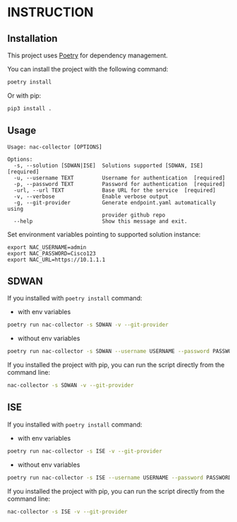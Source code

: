# INSTRUCTION

## Installation

This project uses [Poetry](https://python-poetry.org/) for dependency management. 

You can install the project with the following command:

```bash
poetry install
```

Or with pip:

```bash
pip3 install .
```

## Usage

```cli
Usage: nac-collector [OPTIONS]

Options:
  -s, --solution [SDWAN|ISE]  Solutions supported [SDWAN, ISE]  [required]
  -u, --username TEXT         Username for authentication  [required]
  -p, --password TEXT         Password for authentication  [required]
  -url, --url TEXT            Base URL for the service  [required]
  -v, --verbose               Enable verbose output
  -g, --git-provider          Generate endpoint.yaml automatically using
                              provider github repo
  --help                      Show this message and exit.
```

Set environment variables pointing to supported solution instance:

```shell
export NAC_USERNAME=admin
export NAC_PASSWORD=Cisco123
export NAC_URL=https://10.1.1.1
```

## SDWAN

If you installed with `poetry install` command:

- with env variables
```sh
poetry run nac-collector -s SDWAN -v --git-provider
```

- without env variables
```sh
poetry run nac-collector -s SDWAN --username USERNAME --password PASSWORD --url URL -v --git-provider
```

If you installed the project with pip, you can run the script directly from the command line:

```sh
nac-collector -s SDWAN -v --git-provider
```

## ISE

If you installed with `poetry install` command:

- with env variables
```sh
poetry run nac-collector -s ISE -v --git-provider
```

- without env variables
```sh
poetry run nac-collector -s ISE --username USERNAME --password PASSWORD --url URL -v --git-provider
```

If you installed the project with pip, you can run the script directly from the command line:

```sh
nac-collector -s ISE -v --git-provider
```